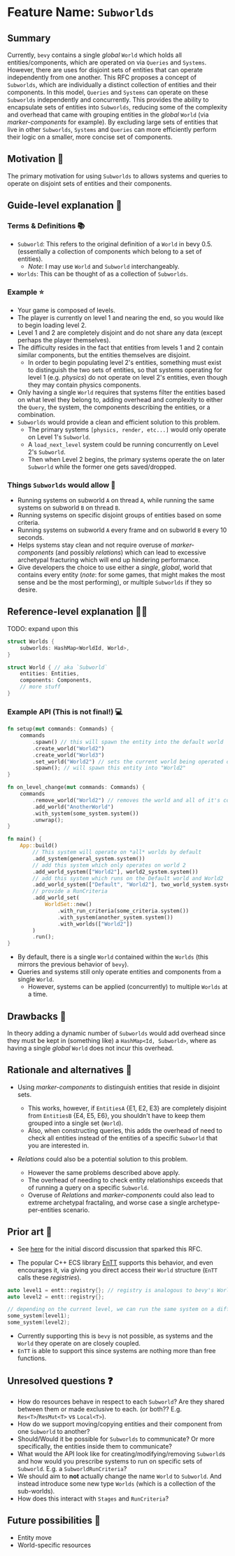 # Feature Name: `Subworlds`

## Summary

Currently, `bevy` contains a single _global_ `World` which holds all entities/components, which are operated on via `Queries` and `Systems`. However, there are uses for disjoint sets of entities that can operate independently from one another. This RFC proposes a concept of `Subworlds`, which are individually a distinct collection of entities and their components. In this model, `Queries` and `Systems` can operate on these `Subworlds` independently and concurrently. This provides the ability to encapsulate sets of entities into `Subworlds`, reducing some of the complexity and overhead that came with grouping entities in the _global_ `World` (via _marker-components_ for example). By excluding large sets of entities that live in other `Subworlds`, `Systems` and `Queries` can more efficiently perform their logic on a smaller, more concise set of components.  

## Motivation 🏃

The primary motivation for using `Subworlds` to allows systems and queries to operate on disjoint sets of entities and their components.

## Guide-level explanation 📝

### Terms & Definitions 📚

- `Subworld`: This refers to the original definition of a `World` in bevy 0.5. (essentially a collection of components which belong to a set of entities). 
  - _Note_: I may use `World` and `Subworld` interchangeably.
- `Worlds`: This can be thought of as a collection of `Subworlds`. 

### Example ⭐
- Your game is composed of levels. 
- The player is currently on level 1 and nearing the end, so you would like to begin loading level 2.
- Level 1 and 2 are completely disjoint and do not share any data (except perhaps the player themselves).
- The difficulty resides in the fact that entities from levels 1 and 2 contain similar components, but the entities themselves are disjoint.
  - In order to begin populating level 2's entities, something must exist to distinguish the two sets of entities, so that systems operating for level 1 (e.g. _physics_) do not operate on level 2's entities, even though they may contain physics components.
- Only having a single `World` requires that systems filter the entities based on what level they belong to, adding overhead and complexity to either the `Query`, the system, the components describing the entities, or a combination.
- `Subworlds` would provide a clean and efficient solution to this problem. 
  - The primary systems `[physics, render, etc...]` would only operate on Level 1's `Subworld`.
  - A `load_next_level` system could be running concurrently on Level 2's `Subworld`. 
  - Then when Level 2 begins, the primary systems operate the on later `Subworld` while the former one gets saved/dropped.

### Things `Subworlds` would allow 🙂
- Running systems on subworld `A` on thread `A`, while running the same systems on subworld `B` on thread `B`.
- Running systems on specific disjoint groups of entities based on some criteria.
- Running systems on subworld `A` every frame and on subworld `B` every 10 seconds.
- Helps systems stay clean and not require overuse of _marker-components_ (and possibly _relations_) which can lead to excessive archetypal fracturing which will end up hindering performance. 
- Give developers the choice to use either a _single_, _global_, world that contains every entity (_note_: for some games, that might makes the most sense and be the most performing), or multiple `Subworlds` if they so desire.

## Reference-level explanation 🧑‍🏫

TODO: expand upon this

```rust
struct Worlds {
    subworlds: HashMap<WorldId, World>,
}

struct World { // aka `Subworld`
    entities: Entities,
    components: Components,
    // more stuff
}
```

### Example API (This is not final!) 💻
```rust
fn setup(mut commands: Commands) {
    commands
        .spawn() // this will spawn the entity into the default world
        .create_world("World2")
        .create_world("World3")
        .set_world("World2") // sets the current world being operated on
        .spawn(); // will spawn this entity into "World2"
}

fn on_level_change(mut commands: Commands) {
    commands
        .remove_world("World2") // removes the world and all of it's components
        .add_world("AnotherWorld")
        .with_system(some_system.system())
        .unwrap();
}

fn main() {
    App::build()
        // This system will operate on *all* worlds by default
        .add_system(general_system.system()) 
        // add this system which only operates on world 2
        .add_world_system(["World2"], world2_system.system())
        // add this system which runs on the Default world and World2
        .add_world_system(["Default", "World2"], two_world_system.system())
        // provide a RunCriteria
        .add_world_set(
            WorldSet::new()
                .with_run_criteria(some_criteria.system())
                .with_system(another_system.system())
                .with_worlds(["World2"])
        )
        .run();
}
```

- By default, there is a single `World` contained within the `Worlds` (this mirrors the previous behavior of `bevy`).
- Queries and systems still only operate entities and components from a single `World`.
  - However, systems can be applied (concurrently) to multiple `Worlds` at a time.

## Drawbacks 🙁

In theory adding a dynamic number of `Subworlds` would add overhead since they must be kept in (something like) a `HashMap<Id, Subworld>`, where as having a single _global_ `World` does not incur this overhead.  

## Rationale and alternatives 📜

- Using _marker-components_ to distinguish entities that reside in disjoint sets. 
  - This works, however, if `EntitiesA` {E1, E2, E3} are completely disjoint from `EntitiesB` {E4, E5, E6}, you shouldn't have to keep them grouped into a single set (`World`).
  - Also, when constructing queries, this adds the overhead of need to check all entities instead of the entities of a specific `Subworld` that you are interested in. 

- _Relations_ could also be a potential solution to this problem. 
  - However the same problems described above apply. 
  - The overhead of needing to check entity relationships exceeds that of running a query on a specific `Subworld`.  
  - Overuse of _Relations_ and _marker-components_ could also lead to extreme archetypal fractaling, and worse case a single archetype-per-entities scenario. 

## Prior art 🎨

- See [here](https://discord.com/channels/691052431525675048/749335865876021248/834310334264115210) for the initial discord discussion that sparked this RFC.

- The popular C++ ECS library [EnTT](https://github.com/skypjack/entt) supports this behavior, and even encourages it, via giving you direct access their `World` structure (`EnTT` calls these _registries_).
```cpp
auto level1 = entt::registry{}; // registry is analogous to bevy's World.
auto level2 = entt::registry{};

// depending on the current level, we can run the same system on a different sub-<worlds/registries>.
some_system(level1);
some_system(level2);
```
  - Currently supporting this is `bevy` is not possible, as systems and the `World` they operate on are closely coupled.
  - `EnTT` is able to support this since systems are nothing more than free functions.

## Unresolved questions ❓

- How do resources behave in respect to each `Subworld`? Are they shared between them or made exclusive to each. (or both?? E.g. `Res<T>`/`ResMut<T>` vs `Local<T>`).
- How do we support moving/copying entities and their component from one `Subworld` to another?
- Should/Would it be possible for `Subworlds` to communicate? Or more specifically, the entities inside them to communicate?
- What would the API look like for creating/modifying/removing `Subworld`s and how would you prescribe systems to run on specific sets of `Subworld`. E.g. a `SubworldRunCriteria`?
- We should aim to **not** actually change the name `World` to `Subworld`. And instead introduce some new type `Worlds` (which is a collection of the sub-worlds). 
- How does this interact with `Stages` and `RunCriteria`?

## Future possibilities 🚀

- Entity move
- World-specific resources

